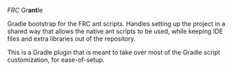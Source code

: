 _FRC_ Gr**ant**le

Gradle bootstrap for the FRC ant scripts. Handles setting up the project in a
shared way that allows the native ant scripts to be used, while keeping IDE
files and extra libraries out of the repository.

This is a Gradle plugin that is meant to take over most of the Gradle script customization, for ease-of-setup.
